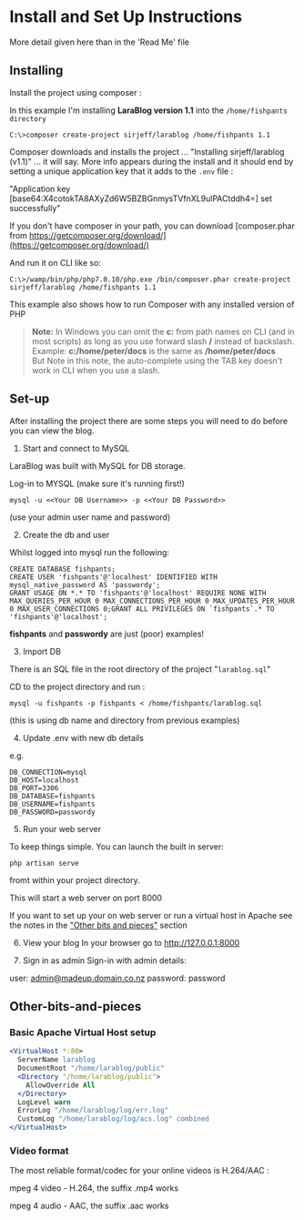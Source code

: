 # Install and Set Up Instructions

More detail given here than in the 'Read Me' file

## Installing

Install the project using composer :

In this example I'm installing **LaraBlog version 1.1** into the `/home/fishpants directory`

`C:\>composer create-project sirjeff/larablog /home/fishpants 1.1`

Composer downloads and installs the project ... "Installing sirjeff/larablog (v1.1)" ... it will say.
More info appears during the install and it should end by setting a unique application key that it adds to the `.env` file :

"Application key [base64:X4cotokTA8AXyZd6W5BZBGnmysTVfnXL9ulPACtddh4=] set successfully"

If you don't have composer in your path, you can download [composer.phar from https://getcomposer.org/download/](https://getcomposer.org/download/)

And run it on CLI like so:

`C:\>/wamp/bin/php/php7.0.10/php.exe /bin/composer.phar create-project sirjeff/larablog /home/fishpants 1.1`

This example also shows how to run Composer with any installed version of PHP

> **Note:** In Windows you can omit the **c:** from path names on CLI (and in most scripts) as long as you use forward slash **/** instead of backslash.   
> Example: **c:/home/peter/docs** is the same as **/home/peter/docs**    
> But Note in this note, the auto-complete using the TAB key doesn't work in CLI when you use a slash.




## Set-up

After installing the project there are some steps you will need to do before you can view the blog.

1. Start and connect to MySQL

LaraBlog was built with MySQL for DB storage.

Log-in to MYSQL (make sure it's running first!)

`mysql -u <<Your DB Username>> -p <<Your DB Password>>`

(use your admin user name and password)

2. Create the db and user

Whilst logged into mysql run the following:
```mysql
CREATE DATABASE fishpants;
CREATE USER 'fishpants'@'localhost' IDENTIFIED WITH mysql_native_password AS 'passwordy';
GRANT USAGE ON *.* TO 'fishpants'@'localhost' REQUIRE NONE WITH MAX_QUERIES_PER_HOUR 0 MAX_CONNECTIONS_PER_HOUR 0 MAX_UPDATES_PER_HOUR 0 MAX_USER_CONNECTIONS 0;GRANT ALL PRIVILEGES ON `fishpants`.* TO 'fishpants'@'localhost';
```
**fishpants** and **passwordy** are just (poor) examples!

3. Import DB

There is an SQL file in the root directory of the project "`larablog.sql`"

CD to the project directory and run :

`mysql -u fishpants -p fishpants < /home/fishpants/larablog.sql`

(this is using db name and directory from previous examples)


4. Update .env with new db details

e.g.
```
DB_CONNECTION=mysql
DB_HOST=localhost
DB_PORT=3306
DB_DATABASE=fishpants
DB_USERNAME=fishpants
DB_PASSWORD=passwordy 
```

5. Run your web server

To keep things simple. You can launch the built in server:

`php artisan serve`

fromt within your project directory.

This will start a web server on port 8000

If you want to set up your on web server or run a virtual host in Apache 
see the notes in the ["Other bits and pieces"](#Other-bits-and-pieces) section

6. View your blog
In your browser go to http://127.0.0.1:8000


7. Sign in as admin
Sign-in with admin details:

user: admin@madeup.domain.co.nz
password: password


 
## Other-bits-and-pieces

### Basic Apache Virtual Host setup

```apache
<VirtualHost *:80>
  ServerName larablog
  DocumentRoot "/home/larablog/public"
  <Directory "/home/larablog/public">
    AllowOverride All
  </Directory>
  LogLevel warn
  ErrorLog "/home/larablog/log/err.log"
  CustomLog "/home/larablog/log/acs.log" combined
</VirtualHost>

```
 
### Video format

The most reliable format/codec for your online videos is H.264/AAC :

mpeg 4 video - H.264, the suffix .mp4 works 

mpeg 4 audio - AAC, the suffix .aac works

